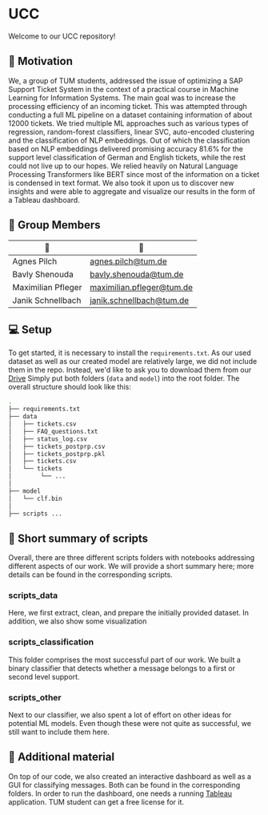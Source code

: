 # UCC

Welcome to our UCC repository!

## 💪 Motivation

We, a group of TUM students, addressed the issue of optimizing a SAP Support Ticket System in the context of a practical course in Machine Learning for Information Systems. The main goal was to increase the processing efficiency of an incoming ticket. This was attempted through conducting a full ML pipeline on a dataset containing information of about 12000 tickets. We tried multiple ML approaches such as various types of regression, random-forest classifiers, linear SVC, auto-encoded clustering and the classification of NLP embeddings. Out of which the classification based on NLP embeddings delivered promising accuracy 81.6% for the support level classification of German and English tickets, while the rest could not live up to our hopes. We relied heavily on Natural Language Processing Transformers like BERT since most of the information on a ticket is condensed in text format. We also took it upon us to discover new insights and were able to aggregate and visualize our results in the form of a Tableau dashboard.



## 👥 Group Members

| 👤                    | 📨                           |
|-----------------------|------------------------------|
| Agnes Pilch           | agnes.pilch@tum.de           |
| Bavly Shenouda        | bavly.shenouda@tum.de        |
| Maximilian Pfleger    | maximilian.pfleger@tum.de    |
| Janik Schnellbach     | janik.schnellbach@tum.de     |


## 💻 Setup

To get started, it is necessary to install the `requirements.txt`.
As our used dataset as well as our created model are relatively large, we did not include them in the repo.
Instead, we'd like to ask you to download them from our [Drive](https://drive.google.com/drive/folders/1Pi9XV9RcRePrITCkfHs8njhgbE0YbsIy?usp=sharing)
Simply put both folders (`data` and `model`) into the root folder.
The overall structure should look like this:

```bash
.
├── requirements.txt
├── data
│   ├── tickets.csv
│   ├── FAQ_questions.txt
│   ├── status_log.csv
│   ├── tickets_postprp.csv
│   ├── tickets_postprp.pkl
│   ├── tickets.csv
│   └── tickets
│        └── ...
│ 
├── model
│   └── clf.bin
│
├── scripts ...
```

## 📖 Short summary of scripts
Overall, there are three different scripts folders with notebooks addressing different aspects of our work. We will provide a short summary here; more details can be found in the corresponding scripts.

### scripts_data
Here, we first extract, clean, and prepare the initially provided dataset. In addition, we also show some visualization

### scripts_classification
This folder comprises the most successful part of our work. We built a binary classifier that detects whether a message belongs to a first or second level support.

### scripts_other
Next to our classifier, we also spent a lot of effort on other ideas for potential ML models. Even though these were not quite as successful, we still want to include them here.

## 🎨 Additional material
On top of our code, we also created an interactive dashboard as well as a GUI for classifying messages. Both can be found in the corresponding folders. In order to run the dashboard, one needs a running [Tableau](https://www.tableau.com/de-de/products/desktop) application. TUM student can get a free license for it.
